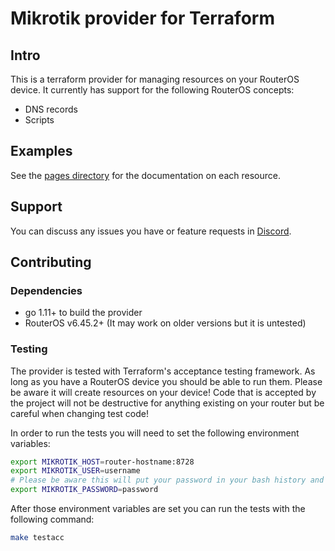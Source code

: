 # Mikrotik provider for Terraform 

## Intro

This is a terraform provider for managing resources on your RouterOS device. It currently has support for the following RouterOS concepts:
- DNS records
- Scripts

## Examples

See the [pages directory](modules/reference/pages) for the documentation on each resource.

## Support

You can discuss any issues you have or feature requests in [Discord](https://discord.gg/ZpNq8ez).

## Contributing

### Dependencies
- go 1.11+ to build the provider
- RouterOS v6.45.2+ (It may work on older versions but it is untested)

### Testing

The provider is tested with Terraform's acceptance testing framework. As long as you have a RouterOS device you should be able to run them. Please be aware it will create resources on your device! Code that is accepted by the project will not be destructive for anything existing on your router but be careful when changing test code!

In order to run the tests you will need to set the following environment variables:
```bash
export MIKROTIK_HOST=router-hostname:8728
export MIKROTIK_USER=username
# Please be aware this will put your password in your bash history and is not safe
export MIKROTIK_PASSWORD=password
```

After those environment variables are set you can run the tests with the following command:
```bash
make testacc
```
